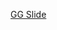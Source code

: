 [GG Slide](https://docs.google.com/presentation/d/1l31OJpFetTG9_bQLqQ35uaWOY8ulOwVP9F9PQ6elqe4/edit?usp=sharing)

